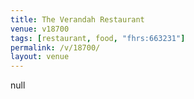 ```yaml
---
title: The Verandah Restaurant
venue: v18700
tags: [restaurant, food, "fhrs:663231"]
permalink: /v/18700/
layout: venue
---
```

null